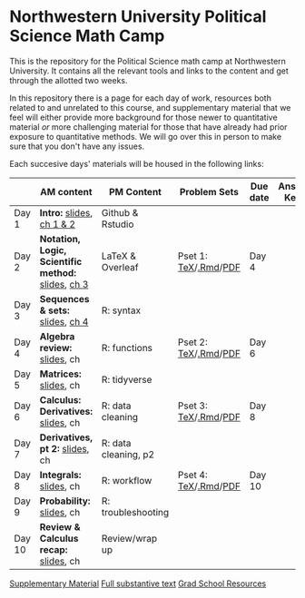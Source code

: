 # Northwestern University Political Science Math Camp
This is the repository for the Political Science math camp at Northwestern University. It contains all the relevant tools and links to the content and get through the allotted two weeks.

In this repository there is a page for each day of work, resources both related to and unrelated to this course, and supplementary material that we feel will either provide more background for those newer to quantitative material *or* more challenging material for those that have already had prior exposure to quantitative methods. We will go over this in person to make sure that you don't have any issues. 

Each succesive days' materials will be housed in the following links: 


| | AM content            | PM Content        |  Problem Sets | Due date      | Answer Keys
|---| -------------         | -------------     | ------------- | ------------- |------------- |
Day 1 | **Intro:** [slides](slides/day1-intro.pdf), [ch 1 & 2](https://jmclip.github.io/mc_textbook/) | Github & Rstudio  | | |
Day 2 | **Notation, Logic, Scientific method:** [slides](slides/day2-am.pdf), [ch 3](https://jmclip.github.io/mc_textbook/sets-notation-and-logic.html)  | LaTeX & Overleaf  | Pset 1: [TeX](updated-pset-1.tex)/[.Rmd](updated-pset-1-RMD.Rmd)/[PDF](updated-pset-1.pdf)|Day 4|
Day 3 | **Sequences & sets:** [slides](slides/day3-am.pdf), [ch 4](https://jmclip.github.io/mc_textbook/sequences-and-sets.html)  | R: syntax         | ||
Day 4 | **Algebra review:** [slides](slides/day4-am.pdf), ch  | R: functions      | Pset 2: [TeX](updated-pset-2.tex)/[.Rmd](updated-pset-2-RMD.Rmd)/[PDF](updated-pset-2.pdf)|Day 6| 
Day 5 | **Matrices:** [slides](slides/day5-am.pdf), ch  | R: tidyverse      | | |
Day 6 | **Calculus: Derivatives:** [slides](slides/day6-am.pdf), ch  | R: data cleaning  | Pset 3: [TeX](updated-pset-3.tex)/[.Rmd](updated-pset-3-RMD.Rmd)/[PDF](updated-pset-3.pdf)| Day 8|
Day 7 | **Derivatives, pt 2:** [slides](slides/day7-am.pdf), ch  | R: data cleaning, p2 || 
Day 8 | **Integrals:** [slides](slides/day8-am.pdf), ch  | R: workflow       | Pset 4: [TeX](updated-pset-4.tex)/[.Rmd](updated-pset-4-RMD.Rmd)/[PDF](updated-pset-4.pdf)| Day 10
Day 9 | **Probability:** [slides](slides/day9-am.pdf), ch  | R: troubleshooting | |
Day 10| **Review & Calculus recap:** [slides](slides/day10-am.pdf), ch | Review/wrap up |||

[Supplementary Material](supplementary_material/README.md)
[Full substantive text](https://jmclip.github.io/mc_textbook/)
[Grad School Resources](resources/README.md)
